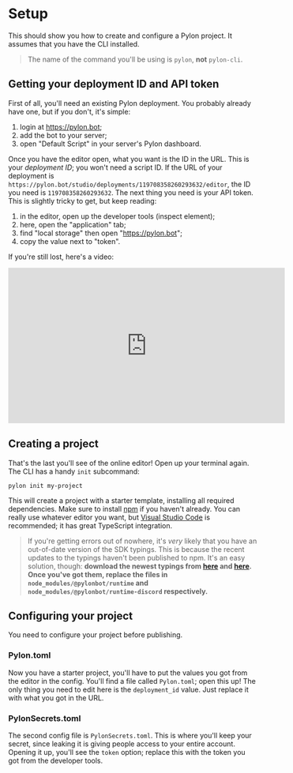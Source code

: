 # Setup

This should show you how to create and configure a Pylon project. It assumes that you have the CLI installed.

> The name of the command you'll be using is `pylon`, **not** `pylon-cli`.

## Getting your deployment ID and API token

First of all, you'll need an existing Pylon deployment. You probably already have one, but if you don't, it's simple:

1. login at https://pylon.bot;
2. add the bot to your server;
3. open "Default Script" in your server's Pylon dashboard.

Once you have the editor open, what you want is the ID in the URL. This is your _deployment ID_; you won't need a script ID. If the URL of your deployment is `https://pylon.bot/studio/deployments/119708358260293632/editor`, the ID you need is `119708358260293632`. The next thing you need is your API token. This is slightly tricky to get, but keep reading:

1. in the editor, open up the developer tools (inspect element);
2. here, open the "application" tab;
3. find "local storage" then open "https://pylon.bot";
4. copy the value next to "token".

If you're still lost, here's a video:

<iframe width="560" height="315" src="https://www.youtube.com/embed/ISXK-3umZ1w" frameborder="0" allow="accelerometer; autoplay; encrypted-media; gyroscope; picture-in-picture" allowfullscreen></iframe>

## Creating a project

That's the last you'll see of the online editor! Open up your terminal again. The CLI has a handy `init` subcommand:

```console
pylon init my-project
```

This will create a project with a starter template, installing all required dependencies. Make sure to install [npm](https://npmjs.com) if you haven't already. You can really use whatever editor you want, but [Visual Studio Code](https://code.visualstudio.com) is recommended; it has great TypeScript integration.

> If you're getting errors out of nowhere, it's _very_ likely that you have an out-of-date version of the SDK typings. This is because the recent updates to the typings haven't been published to npm. It's an easy solution, though: **download the newest typings from [here](https://pylon.bot/runtime-typings/0.0.1/pylon-runtime.d.ts) and [here](https://pylon.bot/runtime-typings/0.0.1/pylon-runtime-discord.d.ts). Once you've got them, replace the files in `node_modules/@pylonbot/runtime` and `node_modules/@pylonbot/runtime-discord` respectively.**

## Configuring your project

You need to configure your project before publishing.

### Pylon.toml

Now you have a starter project, you'll have to put the values you got from the editor in the config. You'll find a file called `Pylon.toml`; open this up! The only thing you need to edit here is the `deployment_id` value. Just replace it with what you got in the URL.

### PylonSecrets.toml

The second config file is `PylonSecrets.toml`. This is where you'll keep your secret, since leaking it is giving people access to your entire account. Opening it up, you'll see the `token` option; replace this with the token you got from the developer tools.
